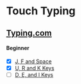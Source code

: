 # Touch Typing
## [Typing.com](https://www.typing.com/)
#### Beginner
- [x] [J, F and Space](https://www.typing.com/student/lessons/359/j-f-and-space)
- [x] [U, R and K Keys](https://www.typing.com/student/lessons/360/u-r-and-k-keys)
- [ ] [D, E, and I Keys](https://www.typing.com/student/lessons/361/d-e-and-i-keys)
